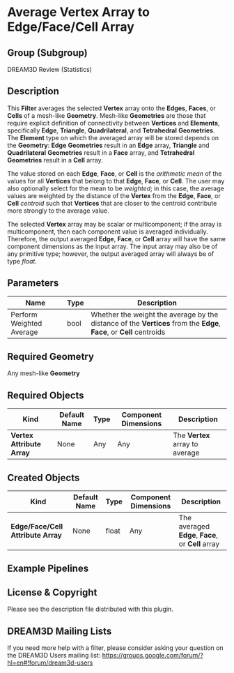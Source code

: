 # Average Vertex Array to Edge/Face/Cell Array #

## Group (Subgroup) ##

DREAM3D Review (Statistics)

## Description ##

This **Filter** averages the selected **Vertex** array onto the **Edges**, **Faces**, or **Cells** of a mesh-like **Geometry**.  Mesh-like **Geometries** are those that require explicit definition of connectivity between **Vertices** and **Elements**, specifically **Edge**, **Triangle**, **Quadrilateral**, and **Tetrahedral** **Geometries**.  The **Element** type on which the averaged array will be stored depends on the **Geometry**: **Edge** **Geometries** result in an **Edge** array, **Triangle** and **Quadrilateral** **Geometries** result in a **Face** array, and **Tetrahedral** **Geometries** result in a **Cell** array.  

The value stored on each **Edge**, **Face**, or **Cell** is the _arithmetic mean_ of the values for all **Vertices** that belong to that **Edge**, **Face**, or **Cell**.  The user may also optionally select for the mean to be _weighted_; in this case, the average values are weighted by the distance of the **Vertex** from the **Edge**, **Face**, or **Cell** _centroid_ such that **Vertices** that are closer to the centroid contribute more strongly to the average value.

The selected **Vertex** array may be scalar or multicomponent; if the array is multicomponent, then each component value is averaged individually.  Therefore, the output averaged **Edge**, **Face**, or **Cell** array will have the same component dimensions as the input array.  The input array may also be of any primitive type; however, the output averaged array will always be of type _float_.

## Parameters ##

| Name | Type | Description |
|------|------|-------------|
| Perform Weighted Average | bool | Whether the weight the average by the distance of the **Vertices** from the **Edge**, **Face**, or **Cell** centroids |

## Required Geometry ###

Any mesh-like **Geometry**

## Required Objects ##

| Kind | Default Name | Type | Component Dimensions | Description |
|------|--------------|------|----------------------|-------------|
| **Vertex Attribute Array** | None | Any | Any | The **Vertex** array to average |

## Created Objects ##

| Kind | Default Name | Type | Component Dimensions | Description |
|------|--------------|------|----------------------|-------------|
| **Edge/Face/Cell Attribute Array** | None | float | Any | The averaged **Edge**, **Face**, or **Cell** array |

## Example Pipelines ##



## License & Copyright ##

Please see the description file distributed with this plugin.

## DREAM3D Mailing Lists ##

If you need more help with a filter, please consider asking your question on the DREAM3D Users mailing list:
https://groups.google.com/forum/?hl=en#!forum/dream3d-users

